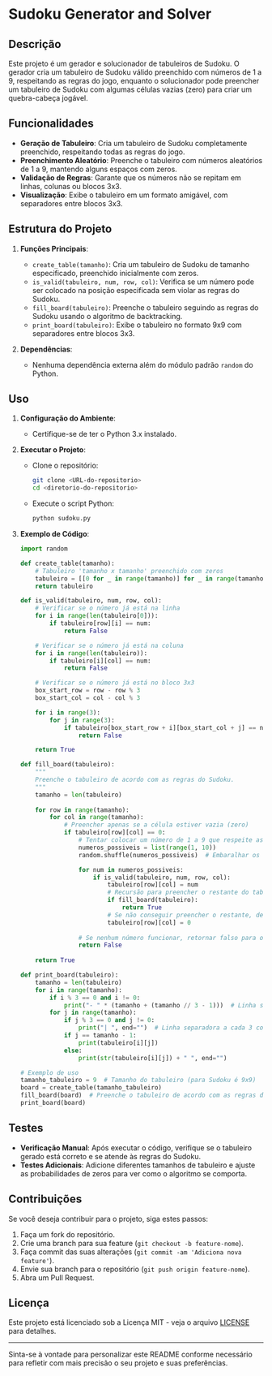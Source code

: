 # Sudoku Generator and Solver

## Descrição

Este projeto é um gerador e solucionador de tabuleiros de Sudoku. O gerador cria um tabuleiro de Sudoku válido preenchido com números de 1 a 9, respeitando as regras do jogo, enquanto o solucionador pode preencher um tabuleiro de Sudoku com algumas células vazias (zero) para criar um quebra-cabeça jogável.

## Funcionalidades

- **Geração de Tabuleiro**: Cria um tabuleiro de Sudoku completamente preenchido, respeitando todas as regras do jogo.
- **Preenchimento Aleatório**: Preenche o tabuleiro com números aleatórios de 1 a 9, mantendo alguns espaços com zeros.
- **Validação de Regras**: Garante que os números não se repitam em linhas, colunas ou blocos 3x3.
- **Visualização**: Exibe o tabuleiro em um formato amigável, com separadores entre blocos 3x3.

## Estrutura do Projeto

1. **Funções Principais**:
    - `create_table(tamanho)`: Cria um tabuleiro de Sudoku de tamanho especificado, preenchido inicialmente com zeros.
    - `is_valid(tabuleiro, num, row, col)`: Verifica se um número pode ser colocado na posição especificada sem violar as regras do Sudoku.
    - `fill_board(tabuleiro)`: Preenche o tabuleiro seguindo as regras do Sudoku usando o algoritmo de backtracking.
    - `print_board(tabuleiro)`: Exibe o tabuleiro no formato 9x9 com separadores entre blocos 3x3.

2. **Dependências**:
    - Nenhuma dependência externa além do módulo padrão `random` do Python.

## Uso

1. **Configuração do Ambiente**:
    - Certifique-se de ter o Python 3.x instalado.

2. **Executar o Projeto**:
    - Clone o repositório:
      ```bash
      git clone <URL-do-repositorio>
      cd <diretorio-do-repositorio>
      ```
    - Execute o script Python:
      ```bash
      python sudoku.py
      ```

3. **Exemplo de Código**:
    ```python
    import random

    def create_table(tamanho):
        # Tabuleiro 'tamanho x tamanho' preenchido com zeros
        tabuleiro = [[0 for _ in range(tamanho)] for _ in range(tamanho)]
        return tabuleiro

    def is_valid(tabuleiro, num, row, col):
        # Verificar se o número já está na linha
        for i in range(len(tabuleiro[0])):
            if tabuleiro[row][i] == num:
                return False

        # Verificar se o número já está na coluna
        for i in range(len(tabuleiro)):
            if tabuleiro[i][col] == num:
                return False

        # Verificar se o número já está no bloco 3x3
        box_start_row = row - row % 3
        box_start_col = col - col % 3

        for i in range(3):
            for j in range(3):
                if tabuleiro[box_start_row + i][box_start_col + j] == num:
                    return False

        return True

    def fill_board(tabuleiro):
        """
        Preenche o tabuleiro de acordo com as regras do Sudoku.
        """
        tamanho = len(tabuleiro)
        
        for row in range(tamanho):
            for col in range(tamanho):
                # Preencher apenas se a célula estiver vazia (zero)
                if tabuleiro[row][col] == 0:
                    # Tentar colocar um número de 1 a 9 que respeite as regras do Sudoku
                    numeros_possiveis = list(range(1, 10))
                    random.shuffle(numeros_possiveis)  # Embaralhar os números para inserir de forma aleatória

                    for num in numeros_possiveis:
                        if is_valid(tabuleiro, num, row, col):
                            tabuleiro[row][col] = num
                            # Recursão para preencher o restante do tabuleiro
                            if fill_board(tabuleiro):
                                return True
                            # Se não conseguir preencher o restante, desfazer a última inserção (backtracking)
                            tabuleiro[row][col] = 0
                    
                    # Se nenhum número funcionar, retornar falso para o backtracking
                    return False
        
        return True

    def print_board(tabuleiro):
        tamanho = len(tabuleiro)
        for i in range(tamanho):
            if i % 3 == 0 and i != 0:
                print("- " * (tamanho + (tamanho // 3 - 1)))  # Linha separadora a cada 3 linhas
            for j in range(tamanho):
                if j % 3 == 0 and j != 0:
                    print("| ", end="")  # Linha separadora a cada 3 colunas
                if j == tamanho - 1:
                    print(tabuleiro[i][j])
                else:
                    print(str(tabuleiro[i][j]) + " ", end="")

    # Exemplo de uso
    tamanho_tabuleiro = 9  # Tamanho do tabuleiro (para Sudoku é 9x9)
    board = create_table(tamanho_tabuleiro)
    fill_board(board)  # Preenche o tabuleiro de acordo com as regras do Sudoku
    print_board(board)
    ```

## Testes

- **Verificação Manual**: Após executar o código, verifique se o tabuleiro gerado está correto e se atende às regras do Sudoku.
- **Testes Adicionais**: Adicione diferentes tamanhos de tabuleiro e ajuste as probabilidades de zeros para ver como o algoritmo se comporta.

## Contribuições

Se você deseja contribuir para o projeto, siga estes passos:

1. Faça um fork do repositório.
2. Crie uma branch para sua feature (`git checkout -b feature-nome`).
3. Faça commit das suas alterações (`git commit -am 'Adiciona nova feature'`).
4. Envie sua branch para o repositório (`git push origin feature-nome`).
5. Abra um Pull Request.

## Licença

Este projeto está licenciado sob a Licença MIT - veja o arquivo [LICENSE](LICENSE) para detalhes.

---

Sinta-se à vontade para personalizar este README conforme necessário para refletir com mais precisão o seu projeto e suas preferências.
